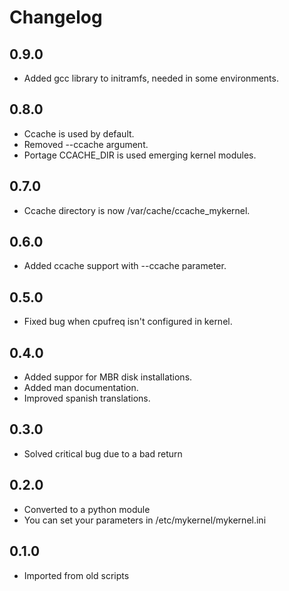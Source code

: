 # Changelog

## 0.9.0
- Added gcc library to initramfs, needed in some environments.

## 0.8.0
- Ccache is used by default.
- Removed --ccache argument.
- Portage CCACHE_DIR is used emerging kernel modules.

## 0.7.0
- Ccache directory is now /var/cache/ccache_mykernel.

## 0.6.0
- Added ccache support with --ccache parameter.

## 0.5.0
- Fixed bug when cpufreq isn't configured in kernel.

## 0.4.0
- Added suppor for MBR disk installations.
- Added man documentation.
- Improved spanish translations.

## 0.3.0
- Solved critical bug due to a bad return

## 0.2.0
- Converted to a python module
- You can set your parameters in /etc/mykernel/mykernel.ini

## 0.1.0
- Imported from old scripts
